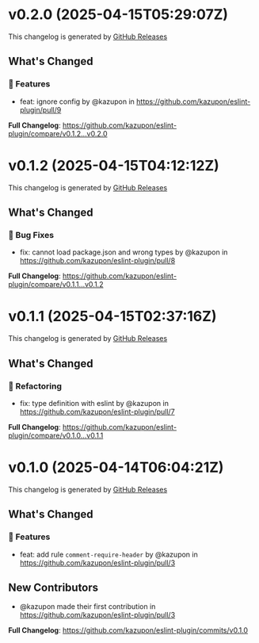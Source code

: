 # v0.2.0 (2025-04-15T05:29:07Z)

This changelog is generated by [GitHub Releases](https://github.com/kazupon/eslint-plugin/releases/tag/v0.2.0)

<!-- Release notes generated using configuration in .github/release.yml at v0.2.0 -->

## What's Changed

### 🌟 Features

- feat: ignore config by @kazupon in https://github.com/kazupon/eslint-plugin/pull/9

**Full Changelog**: https://github.com/kazupon/eslint-plugin/compare/v0.1.2...v0.2.0

# v0.1.2 (2025-04-15T04:12:12Z)

This changelog is generated by [GitHub Releases](https://github.com/kazupon/eslint-plugin/releases/tag/v0.1.2)

<!-- Release notes generated using configuration in .github/release.yml at v0.1.2 -->

## What's Changed

### 🐛 Bug Fixes

- fix: cannot load package.json and wrong types by @kazupon in https://github.com/kazupon/eslint-plugin/pull/8

**Full Changelog**: https://github.com/kazupon/eslint-plugin/compare/v0.1.1...v0.1.2

# v0.1.1 (2025-04-15T02:37:16Z)

This changelog is generated by [GitHub Releases](https://github.com/kazupon/eslint-plugin/releases/tag/v0.1.1)

<!-- Release notes generated using configuration in .github/release.yml at v0.1.1 -->

## What's Changed

### 👕 Refactoring

- fix: type definition with eslint by @kazupon in https://github.com/kazupon/eslint-plugin/pull/7

**Full Changelog**: https://github.com/kazupon/eslint-plugin/compare/v0.1.0...v0.1.1

# v0.1.0 (2025-04-14T06:04:21Z)

This changelog is generated by [GitHub Releases](https://github.com/kazupon/eslint-plugin/releases/tag/v0.1.0)

<!-- Release notes generated using configuration in .github/release.yml at v0.1.0 -->

## What's Changed

### 🌟 Features

- feat: add rule `comment-require-header` by @kazupon in https://github.com/kazupon/eslint-plugin/pull/3

## New Contributors

- @kazupon made their first contribution in https://github.com/kazupon/eslint-plugin/pull/3

**Full Changelog**: https://github.com/kazupon/eslint-plugin/commits/v0.1.0
